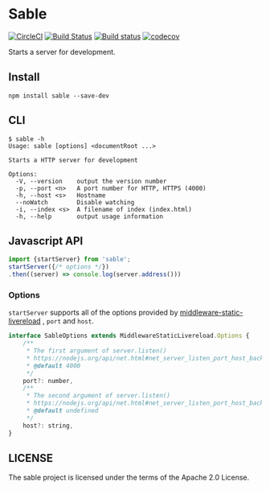# Sable

[![CircleCI](https://circleci.com/gh/kei-ito/sable.svg?style=svg)](https://circleci.com/gh/kei-ito/sable)
[![Build Status](https://travis-ci.com/kei-ito/sable.svg?branch=master)](https://travis-ci.com/kei-ito/sable)
[![Build status](https://ci.appveyor.com/api/projects/status/github/kei-ito/sable?branch=master&svg=true)](https://ci.appveyor.com/project/kei-ito/sable/branch/master)
[![codecov](https://codecov.io/gh/kei-ito/sable/branch/master/graph/badge.svg)](https://codecov.io/gh/kei-ito/sable)

Starts a server for development.

## Install

```
npm install sable --save-dev
```

## CLI

```
$ sable -h
Usage: sable [options] <documentRoot ...>

Starts a HTTP server for development

Options:
  -V, --version    output the version number
  -p, --port <n>   A port number for HTTP, HTTPS (4000)
  -h, --host <s>   Hostname
  --noWatch        Disable watching
  -i, --index <s>  A filename of index (index.html)
  -h, --help       output usage information
```

## Javascript API

```javascript
import {startServer} from 'sable';
startServer({/* options */})
.then((server) => console.log(server.address()))
```

### Options

`startServer` supports all of the options provided by [middleware-static-livereload]
, `port` and `host`.

```javascript
interface SableOptions extends MiddlewareStaticLivereload.Options {
    /**
     * The first argument of server.listen()
     * https://nodejs.org/api/net.html#net_server_listen_port_host_backlog_callback
     * @default 4000
     */
    port?: number,
    /**
     * The second argument of server.listen()
     * https://nodejs.org/api/net.html#net_server_listen_port_host_backlog_callback
     * @default undefined
     */
    host?: string,
}
```

[middleware-static-livereload]: https://github.com/kei-ito/middleware-static-livereload#options

## LICENSE

The sable project is licensed under the terms of the Apache 2.0 License.
